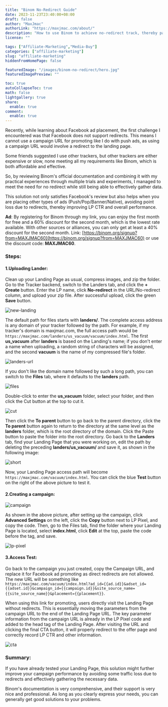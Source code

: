 ```yaml
---
title: "Binom No-Redirect Guide"
date: 2023-11-23T23:40:00+08:00
draft: false
author: "MaxJmac"
authorLink: "https://maxjmac.com/about/"
description: "How to use Binom to achieve no-redirect track, thereby passing Facebook's advetising policy and reducing click loss."
license: ""

tags: ["Affiliate-Marketing","Media-Buy"]
categories: ["affiliate-marketing"]
slug: "affiliate-marketing"
hiddenFromHomePage: false

featuredImage: "/images/binom-no-redirect/hero.jpg"
featuredImagePreview: ""

toc: true
autoCollapseToc: true
math: false
lightgallery: true
share:
  enable: true
comment:
  enable: true
---
```


Recently, while learning about Facebook ad placement, the first challenge I encountered was that Facebook does not support redirects. This means I cannot use a campaign URL for promoting like I do with push ads, as using a campaign URL would involve a redirect to the landing page.

Some friends suggested I use other trackers, but other trackers are either expensive or slow, none meeting all my requirements like Binom, which is both affordable and effective.

So, by reviewing Binom's official documentation and combining it with my practical experiences through multiple trials and experiments, I managed to meet the need for no redirect while still being able to effectively gather data.

This solution not only satisfies Facebook's review but also helps when you are placing other types of ads (Push/Pop/Banner/Native), avoiding point loss due to redirects, thereby improving LP CTR and overall performance.

**Ad**: By registering for Binom through my link, you can enjoy the first month for free and a 60% discount for the second month, which is the lowest rate available. With other sources or alliances, you can only get at least a 40% discount for the second month. Link: [https://binom.org/signup?from=MAXJMAC60](https://binom.org/signup?from=MAXJMAC60) or use the discount code: **MAXJMAC60**.

### Steps:

#### 1.Uploading Lander:

Clean up your Landing Page as usual, compress images, and zip the folder.
Go to the Tracker backend, switch to the Landers tab, and click the **+ Create** button.
Enter the LP name, click **No-redirect** in the URL/No-redirect column, and upload your zip file.
After successful upload, click the green **Save** button.

![new-landing](/images/binom-no-redirect/new-landing.png)

The default path for files starts with **landers/**. The complete access address is any domain of your tracker followed by the path. For example, if my tracker's domain is maxjmac.com, the full access path would be `https://maxjmac.com/landers/us_vacuum/vacuum/index.html`. The first **us_vacuum** after **landers** is based on the Landing's name; if you don't enter a name when uploading, a random string of characters will be assigned, and the second **vacuum** is the name of my compressed file's folder.

![landers-url](/images/binom-no-redirect/landers-url.png)

If you don't like the domain name followed by such a long path, you can switch to the **Files** tab, where it defaults to the **landers** path.

![files](/images/binom-no-redirect/files.png)

Double-click to enter the **us_vacuum** folder, select your folder, and then click the Cut button at the top to cut it.

![cut](/images/binom-no-redirect/cut.png)

Then click the **To parent** button to go back to the parent directory, click the **To parent** button again to return to the directory at the same level as the **landers** folder, which is the root directory of the domain. Click the Paste button to paste the folder into the root directory.
Go back to the **Landers** tab, find your Landing Page that you were working on, edit the path by deleting the preceding **landers/us_vacuum/** and save it, as shown in the following image:

![short](/images/binom-no-redirect/short.png)

Now, your Landing Page access path will become `https://maxjmac.com/vacuum/index.html`. You can click the blue **Test** button on the right of the above picture to test it.

#### 2.Creating a campaign:

![campaign](/images/binom-no-redirect/campaign.png)

As shown in the above picture, after setting up the campaign, click **Advanced Settings** on the left, click the **Copy** button next to LP Pixel, and copy the code.
Then, go to the Files tab, find the folder where your Landing Page is located, select **index.html**, click **Edit** at the top, paste the code before the **</head>** tag, and save.

![lp-pixel](/images/binom-no-redirect/lp-pixel.png)


#### 3.Access Test:

Go back to the campaign you just created, copy the Campaign URL, and replace it for Facebook ad promoting as direct redirects are not allowed.
The new URL will be something like `https://maxjmac.com/vacuum/index.html?ad_id={{ad.id}}&adset_id={{adset.id}}&campaign_id={{campaign.id}}&site_source_name={{site_source_name}}&placement={{placement}}`.

When using this link for promoting, users directly visit the Landing Page without redirects. This is essentially moving the parameters from the campaign URL to the end of the Landing Page URL. The key parameter information from the campaign URL is already in the LP Pixel code and added to the head tag of the Landing Page. After visiting the URL and clicking the final CTA button, it will properly redirect to the offer page and correctly record LP CTR and other information.

![cta](/images/binom-no-redirect/cta.png)

### Summary:
If you have already tested your Landing Page, this solution might further improve your campaign performance by avoiding some traffic loss due to redirects and effectively gathering the necessary data.

Binom's documentation is very comprehensive, and their support is very nice and professional. As long as you clearly express your needs, you can generally get good solutions to your problems.